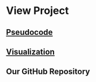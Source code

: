 # View Project

## [Pseudocode](/pseudocode.md)

## [Visualization](/visualization.md)

## Our GitHub Repository
